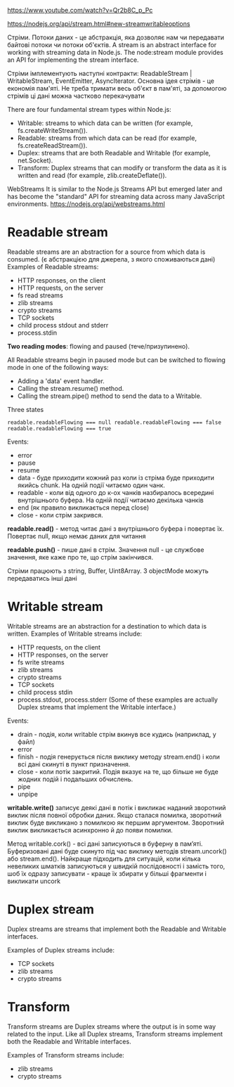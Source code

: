 https://www.youtube.com/watch?v=Qr2b8C_p_Pc

https://nodejs.org/api/stream.html#new-streamwritableoptions


Стріми. Потоки даних - це абстракція, яка дозволяє нам чи передавати байтові потоки чи потоки об'єктів.
A stream is an abstract interface for working with streaming data in Node.js. The node:stream module provides an API for implementing the stream interface.

Стріми імплементують наступні контракти: ReadableStream | WritableStream, EventEmitter, AsyncIterator.
Основна ідея стрімів - це економія пам'яті. Не треба тримати весь об'єкт в пам'яті, за допомогою стрімів ці дані можна частково перекачувати

There are four fundamental stream types within Node.js:
- Writable: streams to which data can be written (for example, fs.createWriteStream()).
- Readable: streams from which data can be read (for example, fs.createReadStream()).
- Duplex: streams that are both Readable and Writable (for example, net.Socket).
- Transform: Duplex streams that can modify or transform the data as it is written and read (for example, zlib.createDeflate()).

WebStreams
It is similar to the Node.js Streams API but emerged later and has become the "standard" API for streaming data across many JavaScript environments.
https://nodejs.org/api/webstreams.html


# Readable stream

Readable streams are an abstraction for a source from which data is consumed. (є абстракцією для джерела, з якого споживаються дані)
Examples of Readable streams:
- HTTP responses, on the client
- HTTP requests, on the server
- fs read streams
- zlib streams
- crypto streams
- TCP sockets
- child process stdout and stderr
- process.stdin

**Two reading modes**: flowing and paused (тече/призупинено).

All Readable streams begin in paused mode but can be switched to flowing mode in one of the following ways:
- Adding a 'data' event handler.
- Calling the stream.resume() method.
- Calling the stream.pipe() method to send the data to a Writable.

Three states

`readable.readableFlowing === null
readable.readableFlowing === false
readable.readableFlowing === true`

Events:
- error
- pause
- resume
- data - буде приходити кожний раз коли із стріма буде приходити якийсь chunk. На одній події читаємо один чанк.
- readable - коли від одного до к-ох чанків назбиралось всередині внутрішнього буфера. На одній події читаємо декілька чанків
- end (як правило викликається перед close)
- close - коли стрім закрився.

**readable.read()** - метод читає дані з внутрішнього буфера і повертає їх. Повертає null, якщо немає даних для читання

**readable.push()** - пише дані в стрім. Значення null - це службове значення, яке каже про те, що стрім закінчився. 

Стріми працюють з string, Buffer, Uint8Array. З objectMode можуть передаватись інші дані


# Writable stream

Writable streams are an abstraction for a destination to which data is written.
Examples of Writable streams include:
- HTTP requests, on the client
- HTTP responses, on the server
- fs write streams
- zlib streams
- crypto streams
- TCP sockets
- child process stdin
- process.stdout, process.stderr
(Some of these examples are actually Duplex streams that implement the Writable interface.)

Events:
- drain - подія, коли writable стрім вкинув все кудись (наприклад, у файл)
- error
- finish - подія генерується після виклику методу stream.end() і коли всі дані скинуті в пункт призначення.
- close - коли потік закритий. Подія вказує на те, що більше не буде жодних подій і подальших обчислень.
- pipe
- unpipe

**writable.write()** записує деякі дані в потік і викликає наданий зворотний виклик після повної обробки даних. Якщо сталася помилка, зворотний виклик буде викликано з помилкою як першим аргументом. Зворотний виклик викликається асинхронно й до появи помилки.

Метод writable.cork() - всі дані записуються в буферну в пам’яті. Буферизовані дані буде скинуто під час виклику методів stream.uncork() або stream.end().
Найкраще підходить для ситуацій, коли кілька невеликих шматків записуються у швидкій послідовності і замість того, шоб їх одразу записувати - краще їх збирати у більші фрагменти і викликати uncork


# Duplex stream

Duplex streams are streams that implement both the Readable and Writable interfaces.

Examples of Duplex streams include:
- TCP sockets
- zlib streams
- crypto streams


# Transform

Transform streams are Duplex streams where the output is in some way related to the input. Like all Duplex streams, Transform streams implement both the Readable and Writable interfaces.

Examples of Transform streams include:
- zlib streams
- crypto streams




